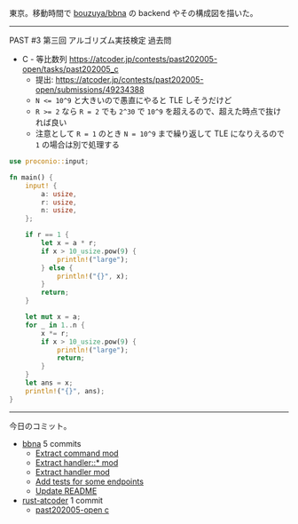 東京。移動時間で [bouzuya/bbna] の backend やその構成図を描いた。

---

PAST #3 第三回 アルゴリズム実技検定 過去問

- C - 等比数列
  <https://atcoder.jp/contests/past202005-open/tasks/past202005_c>
  - 提出: <https://atcoder.jp/contests/past202005-open/submissions/49234388>
  - `N <= 10^9` と大きいので愚直にやると TLE しそうだけど
  - `R >= 2` なら `R = 2` でも `2^30` で `10^9` を超えるので、超えた時点で抜ければ良い
  - 注意として `R = 1` のとき `N = 10^9` まで繰り返して TLE になりえるので `1` の場合は別で処理する

```rust
use proconio::input;

fn main() {
    input! {
        a: usize,
        r: usize,
        n: usize,
    };

    if r == 1 {
        let x = a * r;
        if x > 10_usize.pow(9) {
            println!("large");
        } else {
            println!("{}", x);
        }
        return;
    }

    let mut x = a;
    for _ in 1..n {
        x *= r;
        if x > 10_usize.pow(9) {
            println!("large");
            return;
        }
    }
    let ans = x;
    println!("{}", ans);
}
```

---

今日のコミット。

- [bbna](https://github.com/bouzuya/bbna) 5 commits
  - [Extract command mod](https://github.com/bouzuya/bbna/commit/ad04c8db189459f3c9a1d7c63fbfb797b58da1b5)
  - [Extract handler::* mod](https://github.com/bouzuya/bbna/commit/78d5b920ab1471ceafef648193d0462eba26cf02)
  - [Extract handler mod](https://github.com/bouzuya/bbna/commit/1fd5b42162d3d1ff60328f501d39e7a10188a1f0)
  - [Add tests for some endpoints](https://github.com/bouzuya/bbna/commit/79574d501b454365e294b2adcd26837b3e2abc39)
  - [Update README](https://github.com/bouzuya/bbna/commit/76b24310f56debe33271f2fc963c85af90f4d8ab)
- [rust-atcoder](https://github.com/bouzuya/rust-atcoder) 1 commit
  - [past202005-open c](https://github.com/bouzuya/rust-atcoder/commit/686e0efe8f694ede4b7e233921d540b53b2422b6)

[bouzuya/bbna]: https://github.com/bouzuya/bbna
